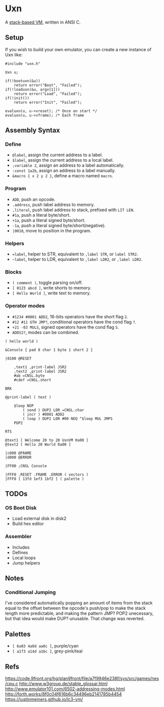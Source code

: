 # Uxn

A [stack-based VM](https://wiki.xxiivv.com/site/uxn.html), written in ANSI C.

## Setup

If you wish to build your own emulator, you can create a new instance of Uxn like:

```
#include "uxn.h"

Uxn u;

if(!bootuxn(&u))
	return error("Boot", "Failed");
if(!loaduxn(&u, argv[1]))
	return error("Load", "Failed");
if(!init())
	return error("Init", "Failed");

evaluxn(u, u->vreset); /* Once on start */
evaluxn(u, u->vframe); /* Each frame
```

## Assembly Syntax

### Define

- `@label`, assign the current address to a label.
- `$label`, assign the current address to a local label.
- `;variable 2`, assign an address to a label automatically.
- `:const 1a2b`, assign an address to a label manually.
- `&macro { x 2 y 2 }`, define a macro named `macro`.

### Program

- `ADD`, push an opcode.
- `.address`, push label address to memory.
- `,literal`, push label address to stack, prefixed with `LIT LEN`.
- `#1a`, push a literal byte/short.
- `+1a`, push a literal signed byte/short.
- `-1a`, push a literal signed byte/short(negative).
- `|0010`, move to position in the program.

### Helpers

- `=label`, helper to STR, equivalent to `,label STR`, or `label STR2`.
- `~label`, helper to LDR, equivalent to `,label LDR2`, or `,label LDR2`.

### Blocks

- `( comment )`, toggle parsing on/off.
- `[ 0123 abcd ]`, write shorts to memory.
- `[ Hello World ]`, write text to memory.

### Operator modes

- `#1234 #0001 ADD2`, 16-bits operators have the short flag `2`.
- `#12 #11 GTH JMP?`, conditional operators have the cond flag `?`.
- `+21 -03 MULS`, signed operators have the cond flag `S`.
- `ADDS2?`, modes can be combined.

```
( hello world )

&Console { pad 8 char 1 byte 1 short 2 }

|0100 @RESET 
	
	,text1 ,print-label JSR2
	,text2 ,print-label JSR2
	#ab =CNSL.byte
	#cdef =CNSL.short

BRK

@print-label ( text )
	
	$loop NOP
		( send ) DUP2 LDR =CNSL.char
		( incr ) #0001 ADD2
		( loop ) DUP2 LDR #00 NEQ ^$loop MUL JMPS 
	POP2

RTS    

@text1 [ Welcome 20 to 20 UxnVM 0a00 ]
@text2 [ Hello 20 World 0a00 ] 

|c000 @FRAME
|d000 @ERROR 

|FF00 ;CNSL Console

|FFF0 .RESET .FRAME .ERROR ( vectors )
|FFF8 [ 13fd 1ef3 1bf2 ] ( palette )
```

## TODOs

### OS Boot Disk

- Load external disk in disk2
- Build hex editor

### Assembler

- Includes
- Defines
- Local loops
- Jump helpers

## Notes

### Conditional Jumping

I've considered automatically popping an amount of items from the stack equal to the offset between the opcode's push/pop to make the stack length more predictable, and making the pattern JMP? POP2 unecessary, but that idea would make DUP? unusable. That change was reverted.

## Palettes

- `[ 6a03 4a0d aa0c ]`, purple/cyan
- `[ a1f3 a14d a16c ]`, grey-pink/teal

## Refs

https://code.9front.org/hg/plan9front/file/a7f9946e238f/sys/src/games/nes/cpu.c
http://www.w3group.de/stable_glossar.html
http://www.emulator101.com/6502-addressing-modes.html
http://forth.works/8f0c04f616b6c34496eb2141785b4454
https://justinmeiners.github.io/lc3-vm/
